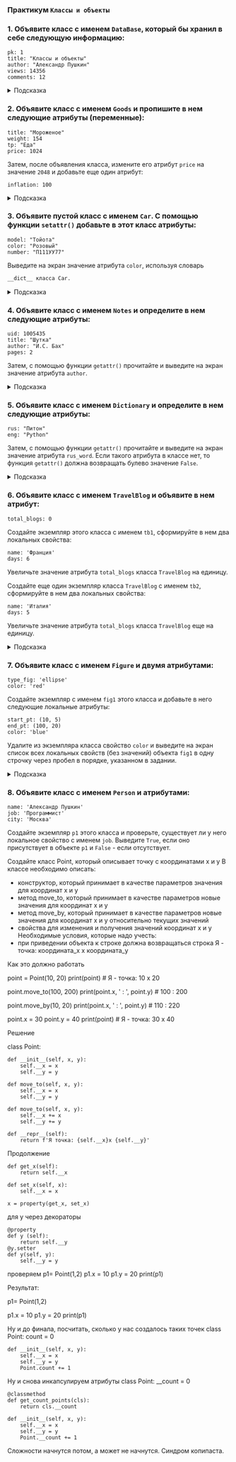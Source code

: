 ### Практикум `Классы и объекты`

### 1. Объявите класс с именем `DataBase`, который бы хранил в себе следующую информацию:

```
pk: 1
title: "Классы и объекты"
author: "Александр Пушкин"
views: 14356
comments: 12
```

<details>
<summary>Подсказка</summary>

```python
class DataBase:
    pk = 1
    title = "Классы и объекты"
    author =  "Александр Пушкин"
    views = 14356
    comments = 12
```
</details>


### 2.  Объявите класс с именем `Goods` и пропишите в нем следующие атрибуты (переменные):
```
title: "Мороженое"
weight: 154
tp: "Еда"
price: 1024
```
Затем, после объявления класса, измените его атрибут `price` на значение `2048` и добавьте еще один атрибут:

```
inflation: 100
```
<details>
<summary>Подсказка</summary>

```python
class Goods:
    title ="Мороженое"
    weight = 154
    tp = "Еда"
    price = 1024

Goods.price = 2048
setattr(Goods, "inflation", 100)
```
</details>


### 3. Объявите пустой класс с именем `Car`. С помощью функции `setattr()` добавьте в этот класс атрибуты:
```
model: "Тойота"
color: "Розовый"
number: "П111УУ77"
```
Выведите на экран значение атрибута `color`, используя словарь 

```python
__dict__ класса Car.
```
<details>
<summary>Подсказка</summary>

```python
class Car:
    pass

setattr(Car, "model", "Тойота")
setattr(Car, "color",  "Розовый")
setattr(Car, "number", "О111АА77")

print (Car.__dict__["color"])
```
</details>

### 4. Объявите класс с именем `Notes` и определите в нем следующие атрибуты:
```
uid: 1005435
title: "Шутка"
author: "И.С. Бах"
pages: 2
```

Затем, с помощью функции `getattr()` прочитайте и выведите на экран значение атрибута `author`.

<details>
<summary>Подсказка</summary>

```python
class Notes:
    uid = 1005435
    title = "Шутка"
    author = "И.С. Бах"
    pages = 2
   
print (getattr(Notes, "author"))
```
</details>


### 5. Объявите класс с именем `Dictionary` и определите в нем следующие атрибуты:
```
rus: "Питон"
eng: "Python"
```
Затем, с помощью функции `getattr()` прочитайте и выведите на экран значение атрибута `rus_word`. Если такого атрибута в классе нет, то функция `getattr()` должна возвращать булево значение `False`.


<details>
<summary>Подсказка</summary>

```python
class Dictionary:
    rus = "Питон"
    eng = "Python"
    
print (getattr(Dictionary, "rus_word", False))
```
</details>



### 6. Объявите класс с именем `TravelBlog` и объявите в нем атрибут:
```
total_blogs: 0
```
Создайте экземпляр этого класса с именем `tb1`, сформируйте в нем два локальных свойства:
```
name: 'Франция'
days: 6
```

Увеличьте значение атрибута `total_blogs` класса `TravelBlog` на единицу.

Создайте еще один экземпляр класса `TravelBlog` с именем `tb2`, сформируйте в нем два локальных свойства:
```
name: 'Италия'
days: 5
```
Увеличьте значение атрибута `total_blogs` класса `TravelBlog` еще на единицу.

<details>
<summary>Подсказка</summary>

```python
class TravelBlog:
    total_blogs = 0

tb1 = TravelBlog()
setattr (tb1, "name", 'Франция')
setattr (tb1, "days", 6)

TravelBlog.total_blogs += 1

tb2 = TravelBlog()
setattr (tb2, "name", 'Италия')
setattr (tb2, "days", 5)

TravelBlog.total_blogs +=1
```
</details>


### 7.  Объявите класс с именем `Figure` и двумя атрибутами:
```
type_fig: 'ellipse'
color: 'red'
```
Создайте экземпляр с именем `fig1` этого класса и добавьте в него следующие локальные атрибуты:
```
start_pt: (10, 5)
end_pt: (100, 20)
color: 'blue'
```
Удалите из экземпляра класса свойство `color` и выведите на экран список всех локальных свойств (без значений) объекта `fig1` в одну строчку через пробел в порядке, указанном в задании.


<details>
<summary>Подсказка</summary>

```python
class Figure:
    type_fig = 'ellipse'
    color = 'red'

fig1 = Figure()
setattr (fig1, "start_pt", (10, 5))
setattr (fig1, "end_pt", (100, 20))
setattr (fig1, "color", 'blue')

delattr (fig1, 'color')

print (*fig1.__dict__)
```
</details>



### 8. Объявите класс с именем `Person` и атрибутами:
```
name: 'Александр Пушкин'
job: 'Программист'
city: 'Москва'
```
Создайте экземпляр `p1` этого класса и проверьте, существует ли у него локальное свойство с именем `job`. Выведите `True`, если оно присутствует в объекте `p1` и `False` - если отсутствует.










Создайте класс Point, который описывает точку с координатами х и y
В классе необходимо описать:
*	конструктор, который принимает в качестве параметров значения для координат x и y
*	метод move_to, который принимает в качестве параметров новые значения для координат x и y
*	метод move_by, который принимает в качестве параметров новые значения для координат x и y относительно текущих значений
*	свойства для изменения и получения значений координат x и y
Необходимые условия, которые надо учесть:
*	при приведении объекта к строке должна возвращаться строка Я - точка: координата_x x координата_y

Как это должно работать

point = Point(10, 20)
print(point) # Я - точка: 10 x 20

point.move_to(100, 200)
print(point.x, ' : ', point.y) # 100 : 200

point.move_by(10, 20)
print(point.x, ' : ', point.y) # 110 : 220

point.x = 30
point.y = 40
print(point) # Я - точка: 30 x 40


Решение 

class Point:

    def __init__(self, x, y):
        self.__x = x
        self.__y = y

    def move_to(self, x, y):
        self.__x = x
        self.__y = y

    def move_to(self, x, y):
        self.__x += x
        self.__y += y

    def __repr__(self):
        return f'Я точка: {self.__x}x {self.__y}'
   
Продолжение

    def get_x(self):
        return self.__x

    def set_x(self, x):
        self.__x = x

    x = property(get_x, set_x)

для y через декораторы

    @property
    def y (self):
        return self.__y
    @y.setter
    def y(self, y):
        self.__y = y

проверяем
p1= Point(1,2)
p1.x = 10
p1.y = 20
print(p1)

Результат:

p1= Point(1,2)

p1.x = 10
p1.y = 20
print(p1)

Ну и до финала, посчитать, сколько у нас создалось таких точек
class Point:
    count = 0

    def __init__(self, x, y):
        self.__x = x
        self.__y = y
        Point.count += 1

Ну и снова инкапсулируем атрибуты
class Point:
    __count = 0

    @classmethod
    def get_count_points(cls):
        return cls.__count

    def __init__(self, x, y):
        self.__x = x
        self.__y = y
        Point.__count += 1

Сложности начнутся потом, а может не начнутся. Синдром копипаста.


